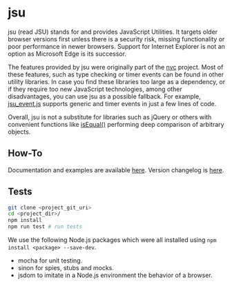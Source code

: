 # jsu

jsu (read JSU) stands for and provides JavaScript Utilities. It targets older
browser versions first unless there is a security risk, missing functionality
or poor performance in newer browsers. Support for Internet Explorer is not an
option as Microsoft Edge is its successor.

The features provided by jsu were originally part of the [nvc](https://github.com/arlogy/nvc)
project. Most of these features, such as type checking or timer events can be
found in other utility libraries. In case you find these libraries too large as
a dependency, or if they require too new JavaScript technologies, among other
disadvantages, you can use jsu as a possible fallback. For example,
[jsu_event.js](https://github.com/arlogy/jsu/blob/main/src/jsu_event.js)
supports generic and timer events in just a few lines of code.

Overall, jsu is not a substitute for libraries such as jQuery or others with
convenient functions like [isEqual()](https://underscorejs.org/#isEqual)
performing deep comparison of arbitrary objects.

## How-To

Documentation and examples are available [here](https://github.com/arlogy/jsu/tree/main/doc).
Version changelog is [here](https://github.com/arlogy/jsu/blob/main/CHANGELOG.md).

## Tests

```bash
git clone <project_git_uri>
cd <project_dir>/
npm install
npm run test # run tests
```

We use the following Node.js packages which were all installed using `npm install <package> --save-dev`.
- mocha for unit testing.
- sinon for spies, stubs and mocks.
- jsdom to imitate in a Node.js environment the behavior of a browser.
